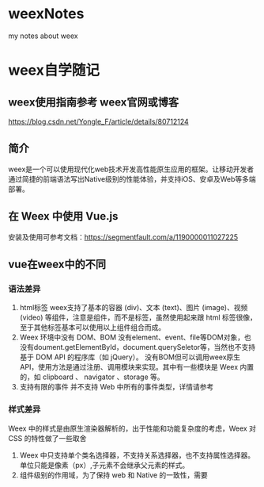 # weexNotes
my notes about weex

# weex自学随记
## weex使用指南参考 weex官网或博客
https://blog.csdn.net/Yongle_F/article/details/80712124
## 简介
weex是一个可以使用现代化web技术开发高性能原生应用的框架。让移动开发者通过简捷的前端语法写出Native级别的性能体验，并支持iOS、安卓及Web等多端部署。
## 在 Weex 中使用 Vue.js
安装及使用可参考文档：https://segmentfault.com/a/1190000011027225
## vue在weex中的不同
### 语法差异
1. html标签
weex支持了基本的容器 (div)、文本 (text)、图片 (image)、视频 (video) 等组件，注意是组件，而不是标签，虽然使用起来跟 html 标签很像，至于其他标签基本可以使用以上组件组合而成。
2. Weex 环境中没有 DOM、BOM
没有element、event、file等DOM对象，也没有doument.getElementById，document.querySeletor等，当然也不支持基于 DOM API 的程序库（如 jQuery）。
没有BOM但可以调用weex原生API，使用方法是通过注册、调用模块来实现。其中有一些模块是 Weex 内置的，如 clipboard 、 navigator 、storage 等。
3. 支持有限的事件
并不支持 Web 中所有的事件类型，详情请参考
### 样式差异
Weex 中的样式是由原生渲染器解析的，出于性能和功能复杂度的考虑，Weex 对 CSS 的特性做了一些取舍
1. Weex 中只支持单个类名选择器，不支持关系选择器，也不支持属性选择器。单位只能是像素（px）,子元素不会继承父元素的样式。
2. 组件级别的作用域，为了保持 web 和 Native 的一致性，需要<style scoped>写法
3. 支持了基本的盒模型和 flexbox 布局，详情可参考Weex 通用样式文档。但是需要注意的是，
不支持display: none;可用opacity: 0;代替，（opacity<=0.01时，元素可点透）
样式属性暂不支持简写（提高解析效率）
flex 布局需要注意 web 的兼容性
css 不支持 3D 变换

